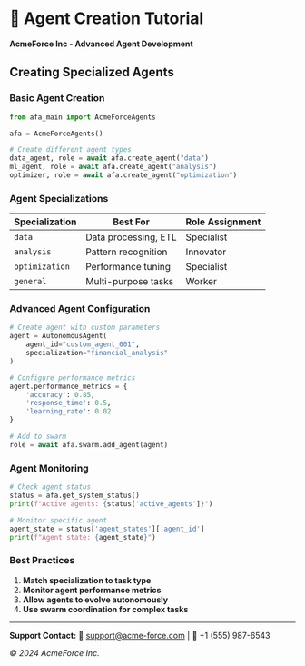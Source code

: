 # 🤖 Agent Creation Tutorial

**AcmeForce Inc - Advanced Agent Development**

## Creating Specialized Agents

### Basic Agent Creation

```python
from afa_main import AcmeForceAgents

afa = AcmeForceAgents()

# Create different agent types
data_agent, role = await afa.create_agent("data")
ml_agent, role = await afa.create_agent("analysis") 
optimizer, role = await afa.create_agent("optimization")
```

### Agent Specializations

| Specialization | Best For | Role Assignment |
|---------------|----------|-----------------|
| `data` | Data processing, ETL | Specialist |
| `analysis` | Pattern recognition | Innovator |
| `optimization` | Performance tuning | Specialist |
| `general` | Multi-purpose tasks | Worker |

### Advanced Agent Configuration

```python
# Create agent with custom parameters
agent = AutonomousAgent(
    agent_id="custom_agent_001",
    specialization="financial_analysis"
)

# Configure performance metrics
agent.performance_metrics = {
    'accuracy': 0.85,
    'response_time': 0.5,
    'learning_rate': 0.02
}

# Add to swarm
role = await afa.swarm.add_agent(agent)
```

### Agent Monitoring

```python
# Check agent status
status = afa.get_system_status()
print(f"Active agents: {status['active_agents']}")

# Monitor specific agent
agent_state = status['agent_states']['agent_id']
print(f"Agent state: {agent_state}")
```

### Best Practices

1. **Match specialization to task type**
2. **Monitor agent performance metrics**
3. **Allow agents to evolve autonomously**
4. **Use swarm coordination for complex tasks**

---

**Support Contact:**
📧 support@acme-force.com | 📱 +1 (555) 987-6543

*© 2024 AcmeForce Inc.*